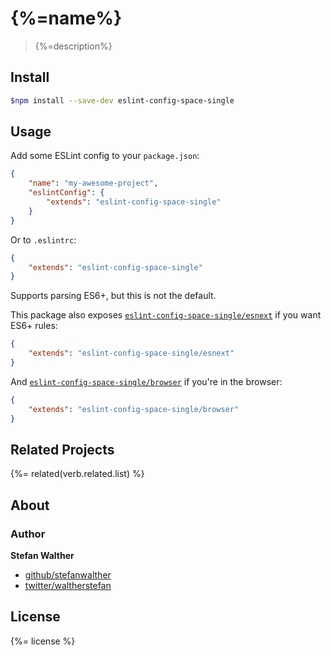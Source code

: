 # {%=name%}

> {%=description%}


## Install

```sh
$npm install --save-dev eslint-config-space-single
```

## Usage

Add some ESLint config to your `package.json`:

```json
{
	"name": "my-awesome-project",
	"eslintConfig": {
		"extends": "eslint-config-space-single"
	}
}
```

Or to `.eslintrc`:

```json
{
	"extends": "eslint-config-space-single"
}
```

Supports parsing ES6+, but this is not the default.

This package also exposes [`eslint-config-space-single/esnext`](esnext.js) if you want ES6+ rules:

```json
{
	"extends": "eslint-config-space-single/esnext"
}
```

And [`eslint-config-space-single/browser`](browser.js) if you're in the browser:

```json
{
	"extends": "eslint-config-space-single/browser"
}
```

## Related Projects

{%= related(verb.related.list) %}

## About

### Author

**Stefan Walther**

* [github/stefanwalther](https://github.com/stefanwalther)
* [twitter/waltherstefan](http://twitter.com/waltherstefan)

## License
{%= license %}
